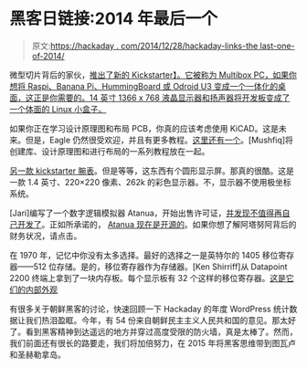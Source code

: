 # 黑客日链接:2014 年最后一个

> 原文:[https://hackaday . com/2014/12/28/hackaday-links-the last-one-of-2014/](https://hackaday.com/2014/12/28/hackaday-links-the-last-one-of-2014/)

微型切片背后的家伙，[推出了新的 Kickstarter】。它被称为 Multibox PC，如果你想将 Raspi、Banana Pi、HummingBoard 或 Odroid U3 变成一个一体化的桌面，这正是你需要的。14 英寸 1366 x 768 液晶显示器和扬声器将开发板变成了一个体面的 Linux 小盒子。](https://www.kickstarter.com/projects/1008225922/the-mutlibox-pc-the-hackers-desktop-computer/)

如果你正在学习设计原理图和布局 PCB，你真的应该考虑使用 KiCAD。这是未来。但是，Eagle 仍然很受欢迎，并且有更多教程。[这里还有一个](http://computeraideddesignguide.com/eagle-pcb-tutorials-design-exercises/)。[Mushfiq]将创建库、设计原理图和进行布局的一系列教程放在一起。

[另一款 kickstarter 腕表](https://www.kickstarter.com/projects/958981650/the-pi-watch-a-programmable-open-source-smartwatch/description)。但是等等，这东西有个圆形显示屏。那真的很酷。这是一款 1.4 英寸、220×220 像素、262k 的彩色显示器。不，显示器不使用极坐标系统。

[Jari]编写了一个数字逻辑模拟器 Atanua，开始出售许可证，[并发现不值得再自己开发了](http://hackaday.com/2014/12/13/logic-simulator-atanua-goes-free-possibly-open-source/)。正如所承诺的， [Atanua 现在是开源的](https://github.com/jarikomppa/atanua)。如果你想了解阿塔努阿背后的财务状况，请点击。

在 1970 年，记忆中你没有太多选择。最好的选择之一是英特尔的 1405 移位寄存器——512 位存储。是的，移位寄存器作为存储器。[Ken Shirriff]从 Datapoint 2200 终端上拿到了一块内存板。每个显示板有 32 个这样的移位寄存器。[这是它们的内部外观](http://www.righto.com/2014/12/inside-intel-1405-die-photos-of-shift.html)

有很多关于朝鲜黑客的讨论，快速回顾一下 Hackaday 的年度 WordPress 统计数据让我们热泪盈眶。今年，有 54 份来自朝鲜民主主义人民共和国的意见。那太好了。看到黑客精神到达遥远的地方并穿过高度受限的防火墙，真是太棒了。然而，我们前面还有很长的路要走，我们将加倍努力，在 2015 年将黑客思维带到图瓦卢和圣赫勒拿岛。